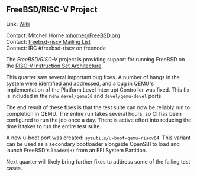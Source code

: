 ## FreeBSD/RISC-V Project ##

Link:	 [Wiki](https://wiki.freebsd.org/riscv)  

Contact: Mitchell Horne <mhorne@FreeBSD.org>  
Contact: [freebsd-riscv Mailing List](https://lists.FreeBSD.org/mailman/listinfo/freebsd-riscv)  
Contact: IRC #freebsd-riscv on freenode  

The _FreeBSD/RISC-V_ project is providing support for running FreeBSD on the
[RISC-V Instruction Set Architecture](https://riscv.org/).

This quarter saw several important bug fixes. A number of hangs in the system
were identified and addressed, and a bug in QEMU's implementation of the
Platform Level Interrupt Controller was fixed. This fix is included in the new
`devel/qemu50` and `devel/qemu-devel` ports.

The end result of these fixes is that the test suite can now be reliably run to
completion in QEMU. The entire run takes several hours, so CI has been
configured to run the job once a day. There is active effort into reducing the
time it takes to run the entire test suite.

A new u-boot port was created: `sysutils/u-boot-qemu-riscv64`. This variant can
be used as a secondary bootloader alongside OpenSBI to load and launch FreeBSD's
`loader(8)` from an EFI System Partition.

Next quarter will likely bring further fixes to address some of the failing test
cases.
